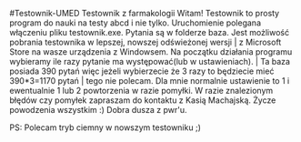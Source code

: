 #Testownik-UMED
Testownik z farmakologii 
Witam!
Testownik to prosty program do nauki na testy abcd i nie tylko.
Uruchomienie polegana włączeniu pliku testownik.exe. Pytania są w folderze baza.
Jest możliwość pobrania testownika w lepszej, nowszej odświeżonej wersji
  | z Microsoft Store na wasze urządzenia z Windowsem. 
Na początku działania programu wybieramy ile razy pytanie ma występować(lub w ustawieniach). 
  | Ta baza posiada 390 pytań więc jeżeli wybierzecie że 3 razy to będziecie mieć 390*3=1170 pytań
     | tego nie polecam. Dla mnie normalnie ustawienie to 1 i ewentualnie 1 lub 2 powtorzenia w razie pomyłki.
W razie znalezionym błędów czy pomyłek zapraszam do kontaktu z Kasią Machajską. 
Życze powodzenia wszystkim :)
Dobra dusza z pwr'u.


PS: Polecam tryb ciemny w nowszym testowniku ;)
